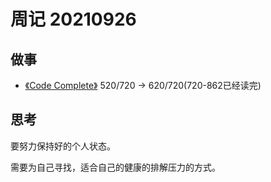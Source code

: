# 周记 20210926

## 做事
- [《Code Complete》](https://book.douban.com/subject/1432042/) 520/720 -> 620/720(720-862已经读完)

## 思考

要努力保持好的个人状态。

需要为自己寻找，适合自己的健康的排解压力的方式。